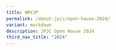```yaml
---
title: WHYJP
permalink: /about-jpjc/open-house-2024/
variant: markdown
description: JPJC Open House 2024
third_nav_title: "2024"
---
```

<div align="justify" hidden="">

<h3><center>Welcome to JPJC's Open House 2024!</center></h3>

	
<figure><center><img src="/images/2024/MOTD__2_.png"></center>

<h3><center>Hear from our Principal, Mr Kevin Ang!</center></h3>

	
<center><iframe allowfullscreen="" allow="accelerometer; autoplay; clipboard-write; encrypted-media; gyroscope; picture-in-picture; web-share" frameborder="0" title="#WhyJP Open House 2024 - Mr Kevin Ang's Welcome" src="https://www.youtube.com/embed/d3l4aH50SBc" width="100%" height="300"></iframe></center>	
	
<h3><center>Dive into a nurturing environment that sows the seeds of tomorrow!</center></h3>

<center><iframe allowfullscreen="" allow="accelerometer; autoplay; clipboard-write; encrypted-media; gyroscope; picture-in-picture; web-share" frameborder="0" title="#WhyJP Open House 2024 - Nurturing Seeds of Tomorrow" src="https://www.youtube.com/embed/8dVStL0-Kc8" width="100%" height="300"></iframe></center>
	
<h3><center>Feel the adrenaline of the vibrant CCA landscape at JPJC!</center></h3>

<h4><center>Clubs and Societies</center></h4>
<center><iframe allowfullscreen="" allow="accelerometer; autoplay; clipboard-write; encrypted-media; gyroscope; picture-in-picture; web-share" frameborder="0" title="#WhyJP Open House 2024 - CCAs (Clubs and Societies)" src="https://www.youtube.com/embed/IEZaChTE3wA" height="300" width="100%"></iframe>	</center>
	
<h4><center>Sports and Games</center></h4>
<iframe allowfullscreen="" allow="accelerometer; autoplay; clipboard-write; encrypted-media; gyroscope; picture-in-picture; web-share" frameborder="0" title="#WhyJP Open House 2024 - CCAs (Sports and Games)" src="https://www.youtube.com/embed/EROtVb1lf6w" height="300" width="100%"></iframe>
	
<h4><center>Performing Arts</center></h4>	
<iframe allowfullscreen="" allow="accelerometer; autoplay; clipboard-write; encrypted-media; gyroscope; picture-in-picture; web-share" frameborder="0" title="#WhyJP Open House 2024 - CCAs (Performing Arts)" src="https://www.youtube.com/embed/cJpqtzB9Z70" height="300" width="100%"></iframe>	</figure>
	
	
</div>